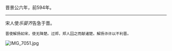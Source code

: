 晋景公六年，前594年。

---

宋人使*乐婴齐*告急于晋。

```
晋使解扬如宋，使无降楚。过郑，郑人囚之而献诸楚。解扬诈许以不利晋。
```

![IMG_7051.jpg](晋/assets/IMG_7051.jpg)